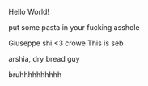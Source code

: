Hello World!

put some pasta in your fucking asshole

Giuseppe
shi <3 crowe
This is seb

arshia, dry bread guy

bruhhhhhhhhhh